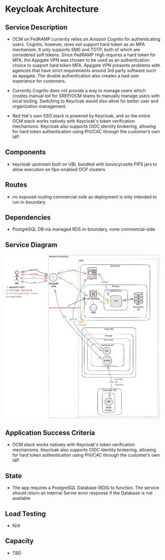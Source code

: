 # Keycloak Architecture

## Service Description

- OCM on FedRAMP currently relies on Amazon Cognito for authenticating users. Cognito, however, does not support hard-token as an MFA mechanism. It only supports SMS and TOTP, both of which are considered soft tokens. Since FedRAMP High requires a hard token for MFA, the Appgate VPN was chosen to be used as an authentication choice to support hard token MFA. Appgate VPN presents problems with agencies that have strict requirements around 3rd party software such as appgate. The double authentication also creates a bad user experience for customers.
  
- Currently Cognito does not provide a way to manage users which creates manual toil for SREP/OCM teams to manually manage users with local tooling. Switching to Keycloak would also allow for better user and organization management.
  
- Red Hat's own SSO stack is powered by Keycloak, and so the entire OCM stack works natively with Keycloak's token verification mechanisms. Keycloak also supports OIDC identity brokering, allowing for hard token authentication using PIV/CAC through the customer’s own IdP.

## Components

- keycloak upstream built on UBI, bundled with bouncycastle FIPS jars to allow execution on fips-enabled OCP clusters

## Routes

- no exposed routing commercial-side as deployment is only intended to run in-boundary

## Dependencies

-   PostgreSQL DB via managed RDS in-boundary, none commercial-side

## Service Diagram

![](figures/kc_auth.svg)

## Application Success Criteria

- OCM stack works natively with Keycloak's token verification mechanisms. Keycloak also supports OIDC identity brokering, allowing for hard token authentication using PIV/CAC through the customer’s own IdP.

## State

- The app requires a PostgreSQL Database (RDS) to function. The service should return an Internal Server error response if the Database is not available

## Load Testing

- N/A

## Capacity

- TBD
